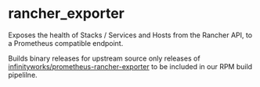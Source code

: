 # rancher_exporter
Exposes the health of Stacks / Services and Hosts from the Rancher API, to a Prometheus compatible endpoint.

Builds binary releases for upstream source only releases of [infinityworks/prometheus-rancher-exporter](https://github.com/infinityworks/prometheus-rancher-exporter/releases) to be included in our RPM build pipelilne.
